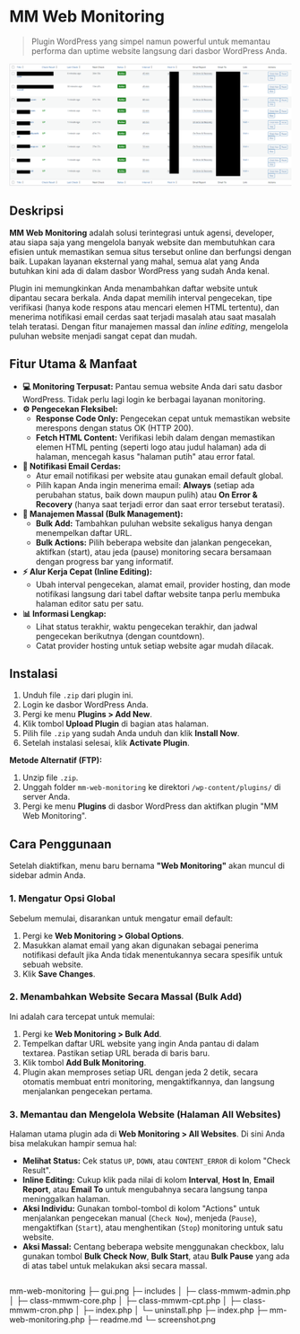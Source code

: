# MM Web Monitoring

> Plugin WordPress yang simpel namun powerful untuk memantau performa dan uptime website langsung dari dasbor WordPress Anda.

![Tangkapan layar plugin MM Web Monitoring](screenshot.png)

## Deskripsi

**MM Web Monitoring** adalah solusi terintegrasi untuk agensi, developer, atau siapa saja yang mengelola banyak website dan membutuhkan cara efisien untuk memastikan semua situs tersebut online dan berfungsi dengan baik. Lupakan layanan eksternal yang mahal, semua alat yang Anda butuhkan kini ada di dalam dasbor WordPress yang sudah Anda kenal.

Plugin ini memungkinkan Anda menambahkan daftar website untuk dipantau secara berkala. Anda dapat memilih interval pengecekan, tipe verifikasi (hanya kode respons atau mencari elemen HTML tertentu), dan menerima notifikasi email cerdas saat terjadi masalah atau saat masalah telah teratasi. Dengan fitur manajemen massal dan *inline editing*, mengelola puluhan website menjadi sangat cepat dan mudah.

## Fitur Utama & Manfaat

*   **💻 Monitoring Terpusat:** Pantau semua website Anda dari satu dasbor WordPress. Tidak perlu lagi login ke berbagai layanan monitoring.
*   **⚙️ Pengecekan Fleksibel:**
    *   **Response Code Only:** Pengecekan cepat untuk memastikan website merespons dengan status OK (HTTP 200).
    *   **Fetch HTML Content:** Verifikasi lebih dalam dengan memastikan elemen HTML penting (seperti logo atau judul halaman) ada di halaman, mencegah kasus "halaman putih" atau error fatal.
*   **📧 Notifikasi Email Cerdas:**
    *   Atur email notifikasi per website atau gunakan email default global.
    *   Pilih kapan Anda ingin menerima email: **Always** (setiap ada perubahan status, baik down maupun pulih) atau **On Error & Recovery** (hanya saat terjadi error dan saat error tersebut teratasi).
*   **🚀 Manajemen Massal (Bulk Management):**
    *   **Bulk Add:** Tambahkan puluhan website sekaligus hanya dengan menempelkan daftar URL.
    *   **Bulk Actions:** Pilih beberapa website dan jalankan pengecekan, aktifkan (start), atau jeda (pause) monitoring secara bersamaan dengan progress bar yang informatif.
*   **⚡ Alur Kerja Cepat (Inline Editing):**
    *   Ubah interval pengecekan, alamat email, provider hosting, dan mode notifikasi langsung dari tabel daftar website tanpa perlu membuka halaman editor satu per satu.
*   **📊 Informasi Lengkap:**
    *   Lihat status terakhir, waktu pengecekan terakhir, dan jadwal pengecekan berikutnya (dengan countdown).
    *   Catat provider hosting untuk setiap website agar mudah dilacak.

## Instalasi

1.  Unduh file `.zip` dari plugin ini.
2.  Login ke dasbor WordPress Anda.
3.  Pergi ke menu **Plugins > Add New**.
4.  Klik tombol **Upload Plugin** di bagian atas halaman.
5.  Pilih file `.zip` yang sudah Anda unduh dan klik **Install Now**.
6.  Setelah instalasi selesai, klik **Activate Plugin**.

**Metode Alternatif (FTP):**
1.  Unzip file `.zip`.
2.  Unggah folder `mm-web-monitoring` ke direktori `/wp-content/plugins/` di server Anda.
3.  Pergi ke menu **Plugins** di dasbor WordPress dan aktifkan plugin "MM Web Monitoring".

## Cara Penggunaan

Setelah diaktifkan, menu baru bernama **"Web Monitoring"** akan muncul di sidebar admin Anda.

### 1. Mengatur Opsi Global

Sebelum memulai, disarankan untuk mengatur email default:
1.  Pergi ke **Web Monitoring > Global Options**.
2.  Masukkan alamat email yang akan digunakan sebagai penerima notifikasi default jika Anda tidak menentukannya secara spesifik untuk sebuah website.
3.  Klik **Save Changes**.

### 2. Menambahkan Website Secara Massal (Bulk Add)

Ini adalah cara tercepat untuk memulai:
1.  Pergi ke **Web Monitoring > Bulk Add**.
2.  Tempelkan daftar URL website yang ingin Anda pantau di dalam textarea. Pastikan setiap URL berada di baris baru.
3.  Klik tombol **Add Bulk Monitoring**.
4.  Plugin akan memproses setiap URL dengan jeda 2 detik, secara otomatis membuat entri monitoring, mengaktifkannya, dan langsung menjalankan pengecekan pertama.

### 3. Memantau dan Mengelola Website (Halaman All Websites)

Halaman utama plugin ada di **Web Monitoring > All Websites**. Di sini Anda bisa melakukan hampir semua hal:

*   **Melihat Status:** Cek status `UP`, `DOWN`, atau `CONTENT_ERROR` di kolom "Check Result".
*   **Inline Editing:** Cukup klik pada nilai di kolom **Interval**, **Host In**, **Email Report**, atau **Email To** untuk mengubahnya secara langsung tanpa meninggalkan halaman.
*   **Aksi Individu:** Gunakan tombol-tombol di kolom "Actions" untuk menjalankan pengecekan manual (`Check Now`), menjeda (`Pause`), mengaktifkan (`Start`), atau menghentikan (`Stop`) monitoring untuk satu website.
*   **Aksi Massal:** Centang beberapa website menggunakan checkbox, lalu gunakan tombol **Bulk Check Now**, **Bulk Start**, atau **Bulk Pause** yang ada di atas tabel untuk melakukan aksi secara massal.


```
```
mm-web-monitoring
├─ gui.png
├─ includes
│  ├─ class-mmwm-admin.php
│  ├─ class-mmwm-core.php
│  ├─ class-mmwm-cpt.php
│  ├─ class-mmwm-cron.php
│  ├─ index.php
│  └─ uninstall.php
├─ index.php
├─ mm-web-monitoring.php
├─ readme.md
└─ screenshot.png

```